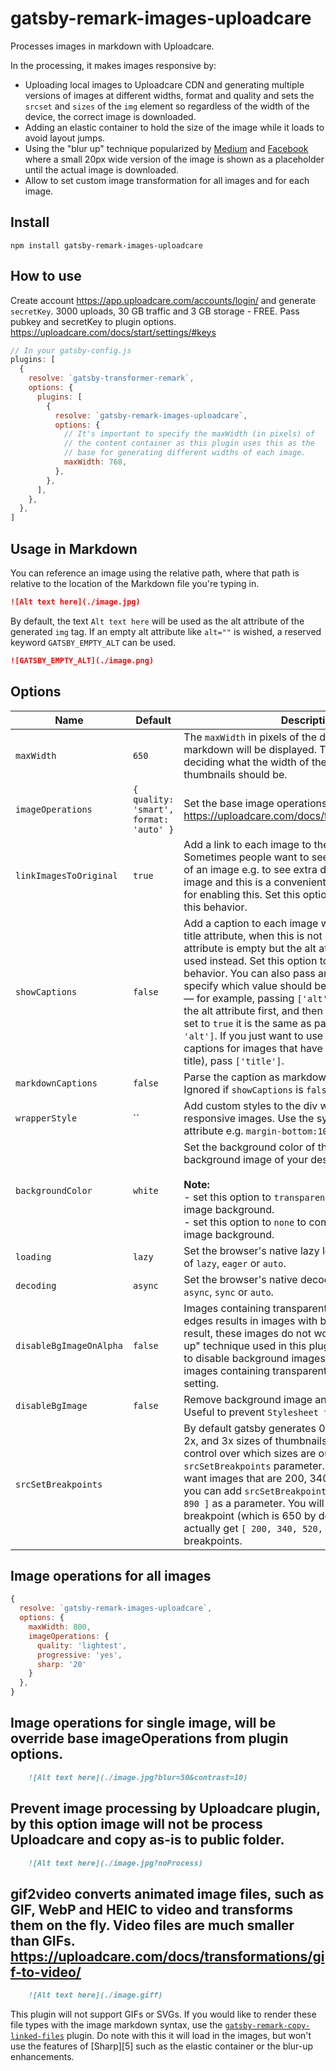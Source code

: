 # gatsby-remark-images-uploadcare

Processes images in markdown with Uploadcare.

In the processing, it makes images responsive by:

- Uploading local images to Uploadcare CDN and generating multiple versions of images at different widths, format and quality and sets
  the `srcset` and `sizes` of the `img` element so regardless of the width of the device, the correct image is downloaded.
- Adding an elastic container to hold the size of the image while it loads to
  avoid layout jumps.
- Using the "blur up" technique popularized by [Medium][1] and [Facebook][2]
  where a small 20px wide version of the image is shown as a placeholder until
  the actual image is downloaded.
- Allow to set custom image transformation for all images and for each image.

## Install

`npm install gatsby-remark-images-uploadcare`

## How to use

Create account https://app.uploadcare.com/accounts/login/ and generate `secretKey`.
3000 uploads, 30 GB traffic and 3 GB storage - FREE.
Pass pubkey and secretKey to plugin options.
https://uploadcare.com/docs/start/settings/#keys

```javascript
// In your gatsby-config.js
plugins: [
  {
    resolve: `gatsby-transformer-remark`,
    options: {
      plugins: [
        {
          resolve: `gatsby-remark-images-uploadcare`,
          options: {
            // It's important to specify the maxWidth (in pixels) of
            // the content container as this plugin uses this as the
            // base for generating different widths of each image.
            maxWidth: 768,
          },
        },
      ],
    },
  },
]
```

## Usage in Markdown

You can reference an image using the relative path, where that path is relative to the location of the Markdown file you're typing in.

```md
![Alt text here](./image.jpg)
```

By default, the text `Alt text here` will be used as the alt attribute of the generated `img` tag. If an empty alt attribute like `alt=""` is wished,
a reserved keyword `GATSBY_EMPTY_ALT` can be used.

```markdown
![GATSBY_EMPTY_ALT](./image.png)
```

## Options

| Name                    | Default | Description                                                                                                                                                                                                                                                                                                                                                                                                                                                                                                                                                                                                                        |
| ----------------------- | ------- | ---------------------------------------------------------------------------------------------------------------------------------------------------------------------------------------------------------------------------------------------------------------------------------------------------------------------------------------------------------------------------------------------------------------------------------------------------------------------------------------------------------------------------------------------------------------------------------------------------------------------------------- |
| `maxWidth`              | `650`   | The `maxWidth` in pixels of the div where the markdown will be displayed. This value is used when deciding what the width of the various responsive thumbnails should be.                                                                                                                                                                                                                                                                                                                                                                                                                                                          |
| `imageOperations`       | `{ quality: 'smart', format: 'auto' }` | Set the base image operations for all images. https://uploadcare.com/docs/transformations/image/                                                                                                                                                                                                                                                                                                                                                                                                                                                                                                    |
| `linkImagesToOriginal`  | `true`  | Add a link to each image to the original image. Sometimes people want to see a full-sized version of an image e.g. to see extra detail on a part of the image and this is a convenient and common pattern for enabling this. Set this option to `false` to disable this behavior.                                                                                                                                                                                                                                                                                                                                                  |
| `showCaptions`          | `false` | Add a caption to each image with the contents of the title attribute, when this is not empty. If the title attribute is empty but the alt attribute is not, it will be used instead. Set this option to true to enable this behavior. You can also pass an array instead to specify which value should be used for the caption — for example, passing `['alt', 'title']` would use the alt attribute first, and then the title. When this is set to `true` it is the same as passing `['title', 'alt']`. If you just want to use the title (and omit captions for images that have alt attributes but no title), pass `['title']`. |
| `markdownCaptions`      | `false` | Parse the caption as markdown instead of raw text. Ignored if `showCaptions` is `false`.                                                                                                                                                                                                                                                                                                                                                                                                                                                                                                                                           |
| `wrapperStyle`          | ``      | Add custom styles to the div wrapping the responsive images. Use the syntax for the style attribute e.g. `margin-bottom:10px; background: red;`.                                                                                                                                                                                                                                                                                                                |
| `backgroundColor`       | `white` | Set the background color of the image to match the background image of your design.<br /><br />**Note:**<br />- set this option to `transparent` for a transparent image background.<br /> - set this option to `none` to completely remove the image background.                                                                                                                                                                                                                                                                                                                                                                  |
| `loading`               | `lazy`  | Set the browser's native lazy loading attribute. One of `lazy`, `eager` or `auto`.                                                                                                                                                                                                                                                                                                                                                                                                                                                                                                                                                 |
| `decoding`              | `async` | Set the browser's native decoding attribute. One of `async`, `sync` or `auto`.                                                                                                                                                                                                                                                                                                                                                                                                                                                                                                                                                     |
| `disableBgImageOnAlpha` | `false` | Images containing transparent pixels around the edges results in images with blurry edges. As a result, these images do not work well with the "blur up" technique used in this plugin. As a workaround to disable background images with blurry edges on images containing transparent pixels, enable this setting.                                                                                                                                                                                                                                                                                                               |
| `disableBgImage`        | `false` | Remove background image and its' inline style. Useful to prevent `Stylesheet too long` error on AMP.                                                                                                                                                                                                                                                                                                                                                                                                                                                                                                                               |
| `srcSetBreakpoints`     |         | By default gatsby generates 0.25x, 0.5x, 1x, 1.5x, 2x, and 3x sizes of thumbnails. If you want more control over which sizes are output you can use the `srcSetBreakpoints` parameter. For example, if you want images that are 200, 340, 520, and 890 wide you can add `srcSetBreakpoints: [ 200, 340, 520, 890 ]` as a parameter. You will also get `maxWidth` as a breakpoint (which is 650 by default), so you will actually get `[ 200, 340, 520, 650, 890 ]` as breakpoints.                                                                                                                                                 |

## Image operations for all images

```javascript
{
  resolve: `gatsby-remark-images-uploadcare`,
  options: {
    maxWidth: 800,
    imageOperations: {
      quality: 'lightest',
      progressive: 'yes',
      sharp: '20'
    }
  },
}
```

## Image operations for single image, will be override base imageOperations from plugin options.

```md
    ![Alt text here](./image.jpg?blur=50&contrast=10)
```

## Prevent image processing by Uploadcare plugin, by this option image will not be process Uploadcare and copy as-is to public folder.

```md
    ![Alt text here](./image.jpg?noProcess)
```

## gif2video converts animated image files, such as GIF, WebP and HEIC to video and transforms them on the fly. Video files are much smaller than GIFs. https://uploadcare.com/docs/transformations/gif-to-video/

```md
    ![Alt text here](./image.giff)
```

This plugin will not support GIFs or SVGs. If you would like to render these file types with the image markdown syntax, use the [`gatsby-remark-copy-linked-files`](https://www.gatsbyjs.com/plugins/gatsby-remark-copy-linked-files/) plugin. Do note with this it will load in the images, but won't use the features of [Sharp][5] such as the elastic container or the blur-up enhancements.

[1]: https://uploadcare.com/docs/transformations/image/
[2]: https://uploadcare.com/docs/start/settings/#keys
[3]: https://jmperezperez.com/medium-image-progressive-loading-placeholder/
[4]: https://code.facebook.com/posts/991252547593574/the-technology-behind-preview-photos/
